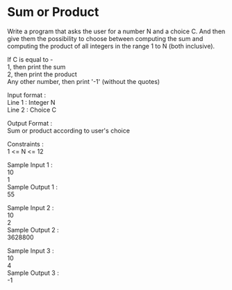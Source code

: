 # Sum or Product



Write a program that asks the user for a number N and a choice C. And then give them the possibility to choose between computing the sum and computing the product of all integers in the range 1 to N (both inclusive).            

If C is equal to -         
 1, then print the sum          
 2, then print the product           
 Any other number, then print '-1' (without the quotes)          
 
Input format :       
Line 1 : Integer N        
Line 2 : Choice C       

Output Format :       
 Sum or product according to user's choice    
 
Constraints :        
1 <= N <= 12       

Sample Input 1 :       
10       
1       
Sample Output 1 :        
55         

Sample Input 2 :      
10       
2         
Sample Output 2 :       
3628800        

Sample Input 3 :       
10         
4      
Sample Output 3 :     
-1       


